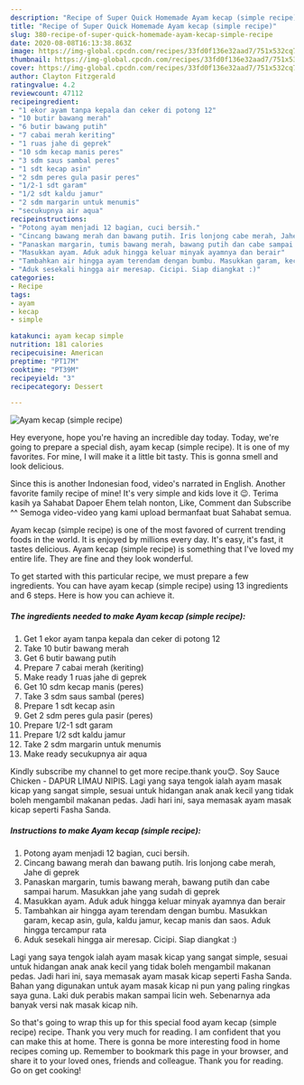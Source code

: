 ```yaml
---
description: "Recipe of Super Quick Homemade Ayam kecap (simple recipe)"
title: "Recipe of Super Quick Homemade Ayam kecap (simple recipe)"
slug: 380-recipe-of-super-quick-homemade-ayam-kecap-simple-recipe
date: 2020-08-08T16:13:38.863Z
image: https://img-global.cpcdn.com/recipes/33fd0f136e32aad7/751x532cq70/ayam-kecap-simple-recipe-foto-resep-utama.jpg
thumbnail: https://img-global.cpcdn.com/recipes/33fd0f136e32aad7/751x532cq70/ayam-kecap-simple-recipe-foto-resep-utama.jpg
cover: https://img-global.cpcdn.com/recipes/33fd0f136e32aad7/751x532cq70/ayam-kecap-simple-recipe-foto-resep-utama.jpg
author: Clayton Fitzgerald
ratingvalue: 4.2
reviewcount: 47112
recipeingredient:
- "1 ekor ayam tanpa kepala dan ceker di potong 12"
- "10 butir bawang merah"
- "6 butir bawang putih"
- "7 cabai merah keriting"
- "1 ruas jahe di geprek"
- "10 sdm kecap manis peres"
- "3 sdm saus sambal peres"
- "1 sdt kecap asin"
- "2 sdm peres gula pasir peres"
- "1/2-1 sdt garam"
- "1/2 sdt kaldu jamur"
- "2 sdm margarin untuk menumis"
- "secukupnya air aqua"
recipeinstructions:
- "Potong ayam menjadi 12 bagian, cuci bersih."
- "Cincang bawang merah dan bawang putih. Iris lonjong cabe merah, Jahe di geprek"
- "Panaskan margarin, tumis bawang merah, bawang putih dan cabe sampai harum. Masukkan jahe yang sudah di geprek"
- "Masukkan ayam. Aduk aduk hingga keluar minyak ayamnya dan berair"
- "Tambahkan air hingga ayam terendam dengan bumbu. Masukkan garam, kecap asin, gula, kaldu jamur, kecap manis dan saos. Aduk hingga tercampur rata"
- "Aduk sesekali hingga air meresap. Cicipi. Siap diangkat :)"
categories:
- Recipe
tags:
- ayam
- kecap
- simple

katakunci: ayam kecap simple 
nutrition: 181 calories
recipecuisine: American
preptime: "PT17M"
cooktime: "PT39M"
recipeyield: "3"
recipecategory: Dessert

---
```



![Ayam kecap (simple recipe)](https://img-global.cpcdn.com/recipes/33fd0f136e32aad7/751x532cq70/ayam-kecap-simple-recipe-foto-resep-utama.jpg)

Hey everyone, hope you're having an incredible day today. Today, we're going to prepare a special dish, ayam kecap (simple recipe). It is one of my favorites. For mine, I will make it a little bit tasty. This is gonna smell and look delicious.

Since this is another Indonesian food, video&#39;s narrated in English. Another favorite family recipe of mine! It&#39;s very simple and kids love it 😉. Terima kasih ya Sahabat Dapoer Ehem telah nonton, Like, Comment dan Subscribe ^^ Semoga video-video yang kami upload bermanfaat buat Sahabat semua.

Ayam kecap (simple recipe) is one of the most favored of current trending foods in the world. It is enjoyed by millions every day. It's easy, it's fast, it tastes delicious. Ayam kecap (simple recipe) is something that I've loved my entire life. They are fine and they look wonderful.


To get started with this particular recipe, we must prepare a few ingredients. You can have ayam kecap (simple recipe) using 13 ingredients and 6 steps. Here is how you can achieve it.

<!--inarticleads1-->

##### The ingredients needed to make Ayam kecap (simple recipe):

1. Get 1 ekor ayam tanpa kepala dan ceker di potong 12
1. Take 10 butir bawang merah
1. Get 6 butir bawang putih
1. Prepare 7 cabai merah (keriting)
1. Make ready 1 ruas jahe di geprek
1. Get 10 sdm kecap manis (peres)
1. Take 3 sdm saus sambal (peres)
1. Prepare 1 sdt kecap asin
1. Get 2 sdm peres gula pasir (peres)
1. Prepare 1/2-1 sdt garam
1. Prepare 1/2 sdt kaldu jamur
1. Take 2 sdm margarin untuk menumis
1. Make ready secukupnya air aqua


Kindly subscribe my channel to get more recipe.thank you😊. Soy Sauce Chicken - DAPUR LIMAU NIPIS. Lagi yang saya tengok ialah ayam masak kicap yang sangat simple, sesuai untuk hidangan anak anak kecil yang tidak boleh mengambil makanan pedas. Jadi hari ini, saya memasak ayam masak kicap seperti Fasha Sanda. 

<!--inarticleads2-->

##### Instructions to make Ayam kecap (simple recipe):

1. Potong ayam menjadi 12 bagian, cuci bersih.
1. Cincang bawang merah dan bawang putih. Iris lonjong cabe merah, Jahe di geprek
1. Panaskan margarin, tumis bawang merah, bawang putih dan cabe sampai harum. Masukkan jahe yang sudah di geprek
1. Masukkan ayam. Aduk aduk hingga keluar minyak ayamnya dan berair
1. Tambahkan air hingga ayam terendam dengan bumbu. Masukkan garam, kecap asin, gula, kaldu jamur, kecap manis dan saos. Aduk hingga tercampur rata
1. Aduk sesekali hingga air meresap. Cicipi. Siap diangkat :)


Lagi yang saya tengok ialah ayam masak kicap yang sangat simple, sesuai untuk hidangan anak anak kecil yang tidak boleh mengambil makanan pedas. Jadi hari ini, saya memasak ayam masak kicap seperti Fasha Sanda. Bahan yang digunakan untuk ayam masak kicap ni pun yang paling ringkas saya guna. Laki duk perabis makan sampai licin weh. Sebenarnya ada banyak versi nak masak kicap nih. 

So that's going to wrap this up for this special food ayam kecap (simple recipe) recipe. Thank you very much for reading. I am confident that you can make this at home. There is gonna be more interesting food in home recipes coming up. Remember to bookmark this page in your browser, and share it to your loved ones, friends and colleague. Thank you for reading. Go on get cooking!
